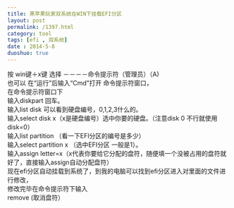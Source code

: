 ```yaml
---
title: 黑苹果玩家双系统在WIN下挂载EFI分区
layout: post
permalink: /1397.html
category: tool
tags: [efi , 双系统]
date : 2014-5-8
duoshuo: true
---
```


按 win键＋x键 选择 －－－－命令提示符（管理员）（A)  
也可以 在“运行”后输入“Cmd”打开 命令提示符窗口，  
在命令提示符窗口下  
输入diskpart 回车。  
输入list disk 可以看到硬盘编号，0,1,2,3什么的。  
输入select disk x（x是硬盘编号）选中你要的硬盘。（注意disk 0 不行就使用disk=0）  
输入list partition （看一下EFI分区的编号是多少）  
输入select partition x （选中EFI分区 一般是1）。  
输入assign letter=x（x代表你要给它分配的盘符，随便填一个没被占用的盘符就好了，直接输入assign自动分配盘符）  
现在efi分区自动挂载到系统了，到我的电脑可以找到efi分区进入对里面的文件进行修改，  
修改完毕在命令提示符下输入  
remove (取消盘符）


